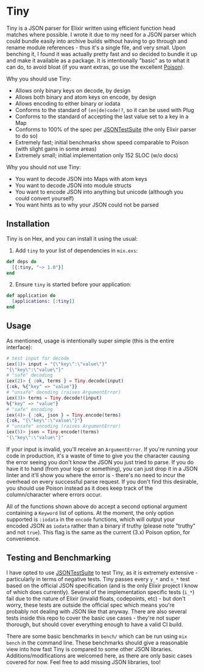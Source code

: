 # Tiny

Tiny is a JSON parser for Elixir written using efficient function head matches where possible. I wrote it due to my need for a JSON parser which could bundle easily into archive builds without having to go through and rename module references - thus it's a single file, and very small. Upon benching it, I found it was actually pretty fast and so decided to bundle it up and make it available as a package. It is intentionally "basic" as to what it can do, to avoid bloat (if you want extras, go use the excellent [Poison](https://github.com/devinus/poison)).

Why you should use Tiny:

- Allows only binary keys on decode, by design
- Allows both binary and atom keys on encode, by design
- Allows encoding to either binary or iodata
- Conforms to the standard of `(en|de)code!?`, so it can be used with Plug
- Conforms to the standard of accepting the last value set to a key in a Map
- Conforms to 100% of the spec per [JSONTestSuite](https://github.com/nst/JSONTestSuite) (the only Elixir parser to do so)
- Extremely fast; initial benchmarks show speed comparable to Poison (with slight gains in some areas)
- Extremely small; initial implementation only 152 SLOC (w/o docs)

Why you should not use Tiny:

- You want to decode JSON into Maps with atom keys
- You want to decode JSON into module structs
- You want to encode JSON into anything but unicode (although you could convert yourself)
- You want hints as to why your JSON could not be parsed

## Installation

Tiny is on Hex, and you can install it using the usual:

  1. Add `tiny` to your list of dependencies in `mix.exs`:

```elixir
def deps do
  [{:tiny, "~> 1.0"}]
end
```

  2. Ensure `tiny` is started before your application:

```elixir
def application do
  [applications: [:tiny]]
end
```

## Usage

As mentioned, usage is intentionally super simple (this is the entire interface):

```elixir
# test input for decode
iex(1)> input = "{\"key\":\"value\"}"
"{\"key\":\"value\"}"
# "safe" decoding
iex(2)> { :ok, terms } = Tiny.decode(input)
{:ok, %{"key" => "value"}}
# "unsafe" decoding (raises ArgumentError)
iex(3)> terms = Tiny.decode!(input)
%{"key" => "value"}
# "safe" encoding
iex(4)> { :ok, json } = Tiny.encode(terms)
{:ok, "{\"key\":\"value\"}"}
# "unsafe" encoding (raises ArgumentError)
iex(5)> json = Tiny.encode!(terms)        
"{\"key\":\"value\"}"
```

If your input is invalid, you'll receive an `ArgumentError`. If you're running your code in production, it's a waste of time to give you the character causing the error seeing you don't know the JSON you just tried to parse. If you do have it to hand (from your logs or something), you can just drop it in a JSON linter and it'll show you where the error is - there's no need to incur the overhead on every successful parse request. If you don't find this desirable, you should use Poison instead as it does keep track of the column/character where errors occur.

All of the functions shown above do accept a second optional argument containing a `Keyword` list of options. At the moment, the only option supported is `:iodata` in the `encode` functions, which will output your encoded JSON as `iodata` rather than a binary if truthy (please note "truthy" and not `true`). This flag is the same as the current (3.x) Poison option, for convenience.

## Testing and Benchmarking

I have opted to use [JSONTestSuite](https://github.com/nst/JSONTestSuite) to test Tiny, as it is extremely extensive - particularly in terms of negative tests. Tiny passes every `y_*` and `n_*` test based on the official JSON specification (and is the only Elixir project I know of which does currently). Several of the implementation specific tests (`i_*`) fail due to the nature of Elixir (invalid floats, codepoints, etc) - but don't worry, these tests are outside the official spec which means you're probably not dealing with JSON like that anyway. There are also several tests inside this repo to cover the basic use cases - they're not super thorough, but should cover everything enough to have a valid CI build.

There are some basic benchmarks in `bench/` which can be run using `mix bench` in the command line. These benchmarks should give a reasonable view into how fast Tiny is compared to some other JSON libraries. Additions/modifications are welcomed here, as there are only basic cases covered for now. Feel free to add missing JSON libraries, too!
